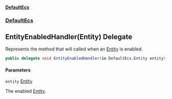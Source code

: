 #### [DefaultEcs](DefaultEcs.md 'DefaultEcs')
### [DefaultEcs](DefaultEcs.md#DefaultEcs 'DefaultEcs')

## EntityEnabledHandler(Entity) Delegate

Represents the method that will called when an [Entity](Entity.md 'DefaultEcs.Entity') is enabled.

```csharp
public delegate void EntityEnabledHandler(in DefaultEcs.Entity entity);
```
#### Parameters

<a name='DefaultEcs.EntityEnabledHandler(DefaultEcs.Entity).entity'></a>

`entity` [Entity](Entity.md 'DefaultEcs.Entity')

The enabled [Entity](Entity.md 'DefaultEcs.Entity').